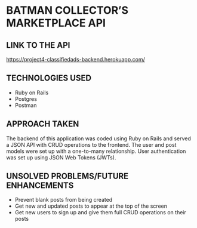 # BATMAN COLLECTOR’S MARKETPLACE API

## LINK TO THE API

https://project4-classifiedads-backend.herokuapp.com/

## TECHNOLOGIES USED

- Ruby on Rails
- Postgres
- Postman

## APPROACH TAKEN

The backend of this application was coded using Ruby on Rails and served a JSON API with CRUD operations to the frontend. The user and post models were set up with a one-to-many relationship. User authentication was set up using JSON Web Tokens (JWTs).

## UNSOLVED PROBLEMS/FUTURE ENHANCEMENTS

- Prevent blank posts from being created
- Get new and updated posts to appear at the top of the screen
- Get new users to sign up and give them full CRUD operations on their posts
